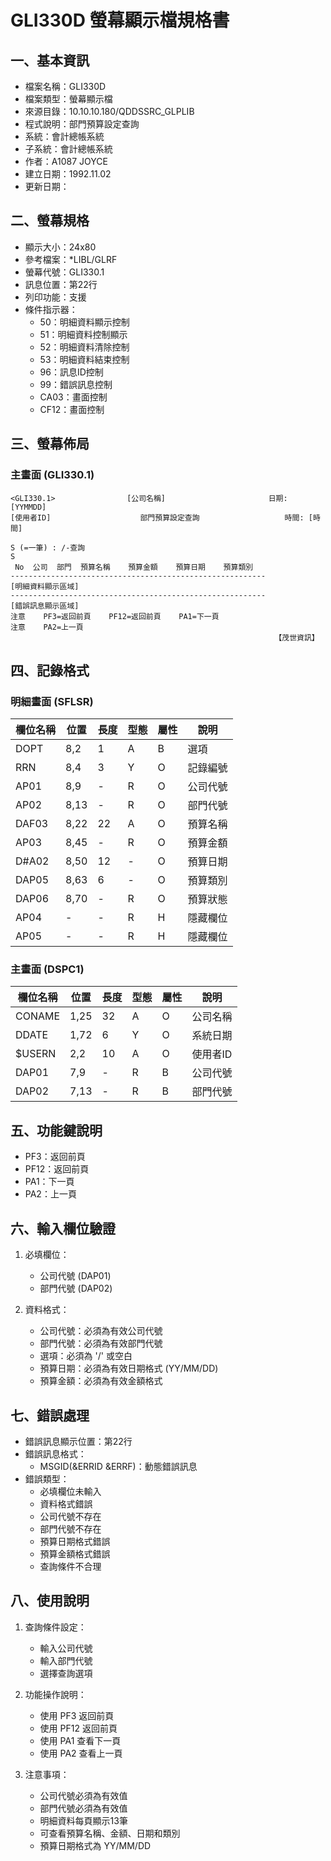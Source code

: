 # GLI330D 螢幕顯示檔規格書

## 一、基本資訊
- 檔案名稱：GLI330D
- 檔案類型：螢幕顯示檔
- 來源目錄：10.10.10.180/QDDSSRC_GLPLIB
- 程式說明：部門預算設定查詢
- 系統：會計總帳系統
- 子系統：會計總帳系統
- 作者：A1087 JOYCE
- 建立日期：1992.11.02
- 更新日期：

## 二、螢幕規格
- 顯示大小：24x80
- 參考檔案：*LIBL/GLRF
- 螢幕代號：GLI330.1
- 訊息位置：第22行
- 列印功能：支援
- 條件指示器：
  - 50：明細資料顯示控制
  - 51：明細資料控制顯示
  - 52：明細資料清除控制
  - 53：明細資料結束控制
  - 96：訊息ID控制
  - 99：錯誤訊息控制
  - CA03：畫面控制
  - CF12：畫面控制

## 三、螢幕佈局

### 主畫面 (GLI330.1)
```
<GLI330.1>                [公司名稱]                       日期: [YYMMDD]
[使用者ID]                    部門預算設定查詢                   時間: [時間]

S (=一筆) : /-查詢
S
 No  公司  部門  預算名稱    預算金額    預算日期    預算類別
---------------------------------------------------------
[明細資料顯示區域]
---------------------------------------------------------
[錯誤訊息顯示區域]
注意    PF3=返回前頁    PF12=返回前頁    PA1=下一頁
注意    PA2=上一頁
                                                           【茂世資訊】
```

## 四、記錄格式

### 明細畫面 (SFLSR)
| 欄位名稱 | 位置 | 長度 | 型態 | 屬性 | 說明 |
|---------|------|------|------|------|------|
| DOPT | 8,2 | 1 | A | B | 選項 |
| RRN | 8,4 | 3 | Y | O | 記錄編號 |
| AP01 | 8,9 | - | R | O | 公司代號 |
| AP02 | 8,13 | - | R | O | 部門代號 |
| DAF03 | 8,22 | 22 | A | O | 預算名稱 |
| AP03 | 8,45 | - | R | O | 預算金額 |
| D#A02 | 8,50 | 12 | - | O | 預算日期 |
| DAP05 | 8,63 | 6 | - | O | 預算類別 |
| DAP06 | 8,70 | - | R | O | 預算狀態 |
| AP04 | - | - | R | H | 隱藏欄位 |
| AP05 | - | - | R | H | 隱藏欄位 |

### 主畫面 (DSPC1)
| 欄位名稱 | 位置 | 長度 | 型態 | 屬性 | 說明 |
|---------|------|------|------|------|------|
| CONAME | 1,25 | 32 | A | O | 公司名稱 |
| DDATE | 1,72 | 6 | Y | O | 系統日期 |
| $USERN | 2,2 | 10 | A | O | 使用者ID |
| DAP01 | 7,9 | - | R | B | 公司代號 |
| DAP02 | 7,13 | - | R | B | 部門代號 |

## 五、功能鍵說明
- PF3：返回前頁
- PF12：返回前頁
- PA1：下一頁
- PA2：上一頁

## 六、輸入欄位驗證
1. 必填欄位：
   - 公司代號 (DAP01)
   - 部門代號 (DAP02)

2. 資料格式：
   - 公司代號：必須為有效公司代號
   - 部門代號：必須為有效部門代號
   - 選項：必須為 '/' 或空白
   - 預算日期：必須為有效日期格式 (YY/MM/DD)
   - 預算金額：必須為有效金額格式

## 七、錯誤處理
- 錯誤訊息顯示位置：第22行
- 錯誤訊息格式：
  - MSGID(&ERRID &ERRF)：動態錯誤訊息
- 錯誤類型：
  - 必填欄位未輸入
  - 資料格式錯誤
  - 公司代號不存在
  - 部門代號不存在
  - 預算日期格式錯誤
  - 預算金額格式錯誤
  - 查詢條件不合理

## 八、使用說明
1. 查詢條件設定：
   - 輸入公司代號
   - 輸入部門代號
   - 選擇查詢選項

2. 功能操作說明：
   - 使用 PF3 返回前頁
   - 使用 PF12 返回前頁
   - 使用 PA1 查看下一頁
   - 使用 PA2 查看上一頁

3. 注意事項：
   - 公司代號必須為有效值
   - 部門代號必須為有效值
   - 明細資料每頁顯示13筆
   - 可查看預算名稱、金額、日期和類別
   - 預算日期格式為 YY/MM/DD 